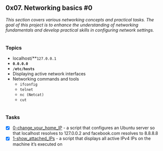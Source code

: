 ## 0x07. Networking basics #0
_This section covers various networking concepts and practical tasks. The goal of this project is to enhance the understanding of networking fundamentals and develop practical skills in configuring network settings._
<br><br>

### Topics
- localhost/**`127.0.0.1`
- **`0.0.0.0`**
- **`/etc/hosts`**
- Displaying active network interfaces
- Networking commands and tools
  - `ifconfig`
  - `telnet`
  - `nc (Netcat)`
  - `cut`
<br><br>

### Tasks
- [x] [0-change_your_home_IP](./0-change_your_home_IP) - a script that configures an Ubuntu server so that localhost resolves to 127.0.0.2 and facebook.com resolves to 8.8.8.8
- [x] [1-show_attached_IPs](./1-show_attached_IPs) - a script that displays all active IPv4 IPs on the machine it’s executed on

